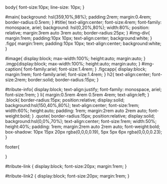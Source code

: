 body{
  font-size:10px;
  line-size: 10px;
}

#main{
    background: hsl(359,10%,98%);
  padding:2rem;
  margin:0.4rem;
  border-radius:0.5rem;
  }
#title{
  text-align:center;
  font-size:4rem;
  font-family: monospace, ariel;
  background: hsl(0,20%,80%);
  width:80%;
  position: relative;
  margin:3rem auto 3rem auto;
  border-radius:25px;
}
#img-div{
 margin:1rem;
 padding:10px 10px;
 text-align:center;
 background:white;
}
.figp{
 margin:1rem;
 padding:10px 10px;
 text-align:center;
 background:white;
}

#image{
  display:block;
  max-width:100%;
  height:auto;
  margin:auto;
}
.imgp{display:block;
  max-width:100%;
  height:auto;
  margin:auto;
}
#img-caption{
  font-family:ariel;
  font-size:1.4rem;
}
.figcapp{
  display:block;
  margin:1rem;
  font-family:ariel;
  font-size:1.4rem;
}
h2{
  text-align:center;
  font-size:2rem;
  border:solid;
  border-radius:15px;
}

#tribute-info{
  display:block;
  text-align:justify;
  font-family: monospace, ariel;
  font-size:1rem;
}
li{
   margin:0.5rem 4rem 0.5rem 4rem;
  text-align:left;
}
.block{
  border-radius:15px;
  position:relative;
  display:solid;
  background:hsl(150,40%,80%);
  text-align:center;
  font-size:1rem;
  width:60%;
  height:auto;
  padding: 1rem;
  margin:2rem auto 2rem auto;
  font-weight:bold;
}
.quote{
  border-radius:15px;
  position:relative;
  display:solid;
  background:hsl(0,0%,70%);
  text-align:center;
  font-size:1rem;
  width:50%;
  height:40%;
  padding: 1rem;
  margin:2rem auto 2rem auto;
  font-weight:bold;
    box-shadow: 10px 15px 20px rgba(0,0,0,0.19), 5px 5px 6px rgba(0,0,0,0.23);
}

footer{
  
}

#tribute-link
{
  display:block;
  font-size:20px;
  margin:1rem;
}

#tribute-link2
{
  display:block;
  font-size:20px;
  margin:1rem;
}

